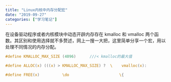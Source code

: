 ```yaml
---
title: "Linux内核中内存分配宏"
date: "2019-09-27"
categories: ["学习笔记"]
---
```



在设备驱动程序或者内核模块中动态开辟内存存在 kmalloc 和 vmalloc 两个函数。其区别和使用选择就不多赘述，网上一搜一大把，这里简单分享一个宏，用以处理不同情况的内存分配。


``` c
#define KMALLOC_MAX_SIZE (4096)      ///< kmalloc的最大值

#define ALLOC(x) (((x) > KMALLOC_MAX_SIZE) ?  \    vmalloc(x):                                     \    (in_interrupt() ? kmalloc(x, GFP_ATOMIC) : kmalloc(x, GFP_KERNEL)))

#define FREE(x)          \do                      \{                       \    if (x != NULL)      \    {                   \        ((unsigned long)(x) >= VMALLOC_START) ? vfree(x) : kfree(x);\        x = NULL;       \    }                   \} while (0)


```